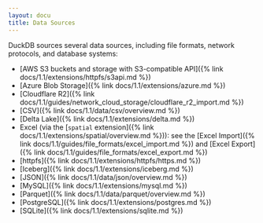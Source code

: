 ```yaml
---
layout: docu
title: Data Sources
---
```


DuckDB sources several data sources, including file formats, network protocols, and database systems:

* [AWS S3 buckets and storage with S3-compatible API]({% link docs/1.1/extensions/httpfs/s3api.md %})
* [Azure Blob Storage]({% link docs/1.1/extensions/azure.md %})
* [Cloudflare R2]({% link docs/1.1/guides/network_cloud_storage/cloudflare_r2_import.md %})
* [CSV]({% link docs/1.1/data/csv/overview.md %})
* [Delta Lake]({% link docs/1.1/extensions/delta.md %})
* Excel (via the [`spatial` extension]({% link docs/1.1/extensions/spatial/overview.md %})): see the [Excel Import]({% link docs/1.1/guides/file_formats/excel_import.md %}) and [Excel Export]({% link docs/1.1/guides/file_formats/excel_export.md %})
* [httpfs]({% link docs/1.1/extensions/httpfs/https.md %})
* [Iceberg]({% link docs/1.1/extensions/iceberg.md %})
* [JSON]({% link docs/1.1/data/json/overview.md %})
* [MySQL]({% link docs/1.1/extensions/mysql.md %})
* [Parquet]({% link docs/1.1/data/parquet/overview.md %})
* [PostgreSQL]({% link docs/1.1/extensions/postgres.md %})
* [SQLite]({% link docs/1.1/extensions/sqlite.md %})